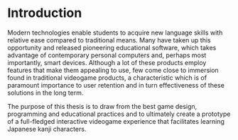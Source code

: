 # Introduction

Modern technologies enable students to acquire new language skills with relative ease compared to traditional means. Many have taken up this opportunity and released pioneering educational software, which takes advantage of contemporary personal computers and, perhaps most importantly, smart devices. Although a lot of these products employ features that make them appealing to use, few come close to immersion found in traditional videogame products, a characteristic which is of paramount importance to user retention and in turn effectiveness of these solutions in the long term.

The purpose of this thesis is to draw from the best game design, programming and educational practices and to ultimately create a prototype of a full-fledged interactive videogame experience that facilitates learning Japanese kanji characters.